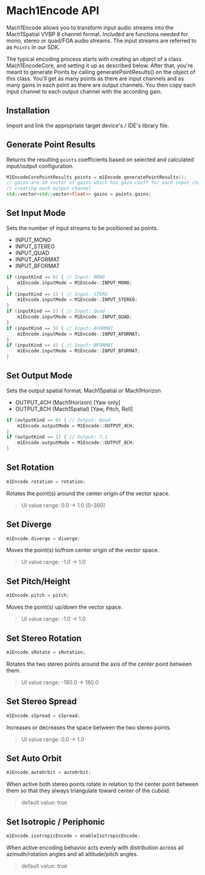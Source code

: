 # Mach1Encode API

Mach1Encode allows you to transform input audio streams into the Mach1Spatial VVBP 8 channel format. Included are functions needed for mono, stereo or quad/FOA audio streams. The input streams are referred to as `Points` in our SDK.

The typical encoding process starts with creating an object of a class Mach1EncodeCore, and setting it up as described below. After that, you're meant to generate Points by calling generatePointResults() on the object of this class. You'll get as many points as there are input channels and as many gains in each point as there are output channels. You then copy each input channel to each output channel with the according gain.

## Installation

Import and link the appropriate target device's / IDE's library file. 

## Generate Point Results
Returns the resulting `points` coefficients based on selected and calculated input/output configuration.

```cpp
M1EncodeCorePointResults points = m1Encode.generatePointResults();
// gains are 2d vector of gains which has gain coeff for each input channel
// creating each output channel
std::vector<std::vector<float>> gains = points.gains;
```

## Set Input Mode
Sets the number of input streams to be positioned as points.

 - INPUT_MONO
 - INPUT_STEREO
 - INPUT_QUAD
 - INPUT_AFORMAT
 - INPUT_BFORMAT

```cpp
if (inputKind == 0) { // Input: MONO
    m1Encode.inputMode = M1Encode::INPUT_MONO;
}
if (inputKind == 1) { // Input: STERO
    m1Encode.inputMode = M1Encode::INPUT_STEREO;
}
if (inputKind == 2) { // Input: Quad
    m1Encode.inputMode = M1Encode::INPUT_QUAD;
}
if (inputKind == 3) { // Input: AFORMAT
    m1Encode.inputMode = M1Encode::INPUT_AFORMAT;
}
if (inputKind == 4) { // Input: BFORMAT
    m1Encode.inputMode = M1Encode::INPUT_BFORMAT;
}
```

## Set Output Mode
Sets the output spatial format, Mach1Spatial or Mach1Horizon

 - OUTPUT_4CH (Mach1Horizon) [Yaw only]
 - OUTPUT_8CH (Mach1Spatial) [Yaw, Pitch, Roll]

```cpp
if (outputKind == 0) { // Output: Quad
    m1Encode.outputMode = M1Encode::OUTPUT_4CH;
}
if (outputKind == 1) { // Output: 7.1
    m1Encode.outputMode = M1Encode::OUTPUT_8CH;
}
```

## Set Rotation
```cpp
m1Encode.rotation = rotation;
```
Rotates the point(s) around the center origin of the vector space.
> UI value range: 0.0 -> 1.0 (0-360)

## Set Diverge
```cpp
m1Encode.diverge = diverge;
```
Moves the point(s) to/from center origin of the vector space.
> UI value range: -1.0 -> 1.0

## Set Pitch/Height
```cpp
m1Encode.pitch = pitch;
```
Moves the point(s) up/down the vector space.
> UI value range: -1.0 -> 1.0

## Set Stereo Rotation
```cpp
m1Encode.sRotate = sRotation;
```
Rotates the two stereo points around the axis of the center point between them.
> UI value range: -180.0 -> 180.0

## Set Stereo Spread
```cpp
m1Encode.sSpread = sSpread;
```
Increases or decreases the space between the two stereo points. 
> UI value range: 0.0 -> 1.0

## Set Auto Orbit
```cpp
m1Encode.autoOrbit = autoOrbit;
```
When active both stereo points rotate in relation to the center point between them so that they always triangulate toward center of the cuboid.
> default value: true

## Set Isotropic / Periphonic
```cpp
m1Encode.isotropicEncode = enableIsotropicEncode;
```
When active encoding behavior acts evenly with distribution across all azimuth/rotation angles and all altitude/pitch angles.
> default value: true

